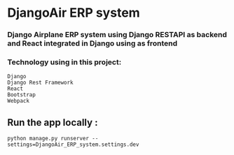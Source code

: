 # DjangoAir ERP system

### Django Airplane ERP system using Django RESTAPI as backend and  React integrated in Django using as frontend
### Technology using in this project:
~~~
Django
Django Rest Framework
React
Bootstrap
Webpack
~~~

## Run the app locally :
```commandline
python manage.py runserver --settings=DjangoAir_ERP_system.settings.dev
```
